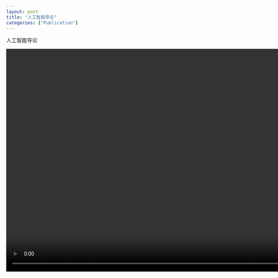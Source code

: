 ```yaml
---
layout: post
title: "人工智能导论"
categories: ["Publication"]
---
```


人工智能导论
<!-- 在 Markdown 文件中插入 HTML -->
<video width="1200" controls>
  <source src="/files/项目演示/项目讲解视频.mp4" type="video/mp4">
  您的浏览器不支持 HTML5 视频标签。
</video>